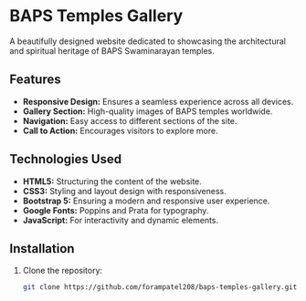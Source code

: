 # BAPS Temples Gallery

A beautifully designed website dedicated to showcasing the architectural and spiritual heritage of BAPS Swaminarayan temples.

## Features

- **Responsive Design:** Ensures a seamless experience across all devices.
- **Gallery Section:** High-quality images of BAPS temples worldwide.
- **Navigation:** Easy access to different sections of the site.
- **Call to Action:** Encourages visitors to explore more.

## Technologies Used

- **HTML5:** Structuring the content of the website.
- **CSS3:** Styling and layout design with responsiveness.
- **Bootstrap 5:** Ensuring a modern and responsive user experience.
- **Google Fonts:** Poppins and Prata for typography.
- **JavaScript:** For interactivity and dynamic elements.

## Installation

1. Clone the repository:
   ```bash
   git clone https://github.com/forampatel208/baps-temples-gallery.git